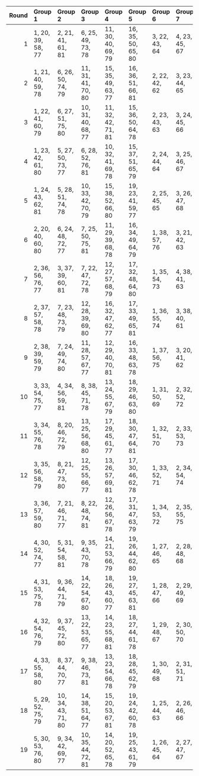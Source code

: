 |   Round | Group 1           | Group 2            | Group 3            | Group 4            | Group 5            | Group 6       | Group 7       | Group 8       | Group 9       | Group 10      | Group 11      | Group 12       | Group 13       | Group 14       | Group 15       | Group 16       | Group 17       | Group 18       | Group 19       |
|--------:|:------------------|:-------------------|:-------------------|:-------------------|:-------------------|:--------------|:--------------|:--------------|:--------------|:--------------|:--------------|:---------------|:---------------|:---------------|:---------------|:---------------|:---------------|:---------------|:---------------|
|       1 | 1, 20, 39, 58, 77 | 2, 21, 41, 61, 81  | 6, 25, 49, 73, 78  | 11, 30, 40, 69, 79 | 16, 35, 50, 65, 80 | 3, 22, 43, 64 | 4, 23, 45, 67 | 5, 24, 47, 70 | 7, 26, 51, 76 | 8, 27, 53, 60 | 9, 28, 55, 63 | 10, 29, 57, 66 | 12, 31, 42, 72 | 13, 32, 44, 75 | 14, 33, 46, 59 | 15, 34, 48, 62 | 17, 36, 52, 68 | 18, 37, 54, 71 | 19, 38, 56, 74 |
|       2 | 1, 21, 40, 59, 78 | 6, 26, 50, 74, 79  | 11, 31, 41, 70, 80 | 15, 35, 49, 63, 77 | 16, 36, 51, 66, 81 | 2, 22, 42, 62 | 3, 23, 44, 65 | 4, 24, 46, 68 | 5, 25, 48, 71 | 7, 27, 52, 58 | 8, 28, 54, 61 | 9, 29, 56, 64  | 10, 30, 39, 67 | 12, 32, 43, 73 | 13, 33, 45, 76 | 14, 34, 47, 60 | 17, 37, 53, 69 | 18, 38, 55, 72 | 19, 20, 57, 75 |
|       3 | 1, 22, 41, 60, 79 | 6, 27, 51, 75, 80  | 10, 31, 40, 68, 77 | 11, 32, 42, 71, 81 | 15, 36, 50, 64, 78 | 2, 23, 43, 63 | 3, 24, 45, 66 | 4, 25, 47, 69 | 5, 26, 49, 72 | 7, 28, 53, 59 | 8, 29, 55, 62 | 9, 30, 57, 65  | 12, 33, 44, 74 | 13, 34, 46, 58 | 14, 35, 48, 61 | 16, 37, 52, 67 | 17, 38, 54, 70 | 18, 20, 56, 73 | 19, 21, 39, 76 |
|       4 | 1, 23, 42, 61, 80 | 5, 27, 50, 73, 77  | 6, 28, 52, 76, 81  | 10, 32, 41, 69, 78 | 15, 37, 51, 65, 79 | 2, 24, 44, 64 | 3, 25, 46, 67 | 4, 26, 48, 70 | 7, 29, 54, 60 | 8, 30, 56, 63 | 9, 31, 39, 66 | 11, 33, 43, 72 | 12, 34, 45, 75 | 13, 35, 47, 59 | 14, 36, 49, 62 | 16, 38, 53, 68 | 17, 20, 55, 71 | 18, 21, 57, 74 | 19, 22, 40, 58 |
|       5 | 1, 24, 43, 62, 81 | 5, 28, 51, 74, 78  | 10, 33, 42, 70, 79 | 15, 38, 52, 66, 80 | 19, 23, 41, 59, 77 | 2, 25, 45, 65 | 3, 26, 47, 68 | 4, 27, 49, 71 | 6, 29, 53, 58 | 7, 30, 55, 61 | 8, 31, 57, 64 | 9, 32, 40, 67  | 11, 34, 44, 73 | 12, 35, 46, 76 | 13, 36, 48, 60 | 14, 37, 50, 63 | 16, 20, 54, 69 | 17, 21, 56, 72 | 18, 22, 39, 75 |
|       6 | 2, 20, 40, 60, 80 | 6, 24, 48, 72, 77  | 7, 25, 50, 75, 81  | 11, 29, 39, 68, 78 | 16, 34, 49, 64, 79 | 1, 38, 57, 76 | 3, 21, 42, 63 | 4, 22, 44, 66 | 5, 23, 46, 69 | 8, 26, 52, 59 | 9, 27, 54, 62 | 10, 28, 56, 65 | 12, 30, 41, 71 | 13, 31, 43, 74 | 14, 32, 45, 58 | 15, 33, 47, 61 | 17, 35, 51, 67 | 18, 36, 53, 70 | 19, 37, 55, 73 |
|       7 | 2, 36, 56, 76, 77 | 3, 37, 39, 60, 81  | 7, 22, 47, 72, 78  | 12, 27, 57, 68, 79 | 17, 32, 48, 64, 80 | 1, 35, 54, 73 | 4, 38, 41, 63 | 5, 20, 43, 66 | 6, 21, 45, 69 | 8, 23, 49, 75 | 9, 24, 51, 59 | 10, 25, 53, 62 | 11, 26, 55, 65 | 13, 28, 40, 71 | 14, 29, 42, 74 | 15, 30, 44, 58 | 16, 31, 46, 61 | 18, 33, 50, 67 | 19, 34, 52, 70 |
|       8 | 2, 37, 57, 58, 78 | 7, 23, 48, 73, 79  | 12, 28, 39, 69, 80 | 16, 32, 47, 62, 77 | 17, 33, 49, 65, 81 | 1, 36, 55, 74 | 3, 38, 40, 61 | 4, 20, 42, 64 | 5, 21, 44, 67 | 6, 22, 46, 70 | 8, 24, 50, 76 | 9, 25, 52, 60  | 10, 26, 54, 63 | 11, 27, 56, 66 | 13, 29, 41, 72 | 14, 30, 43, 75 | 15, 31, 45, 59 | 18, 34, 51, 68 | 19, 35, 53, 71 |
|       9 | 2, 38, 39, 59, 79 | 7, 24, 49, 74, 80  | 11, 28, 57, 67, 77 | 12, 29, 40, 70, 81 | 16, 33, 48, 63, 78 | 1, 37, 56, 75 | 3, 20, 41, 62 | 4, 21, 43, 65 | 5, 22, 45, 68 | 6, 23, 47, 71 | 8, 25, 51, 58 | 9, 26, 53, 61  | 10, 27, 55, 64 | 13, 30, 42, 73 | 14, 31, 44, 76 | 15, 32, 46, 60 | 17, 34, 50, 66 | 18, 35, 52, 69 | 19, 36, 54, 72 |
|      10 | 3, 33, 54, 75, 77 | 4, 34, 56, 59, 81  | 8, 38, 45, 71, 78  | 13, 24, 55, 67, 79 | 18, 29, 46, 63, 80 | 1, 31, 50, 69 | 2, 32, 52, 72 | 5, 35, 39, 62 | 6, 36, 41, 65 | 7, 37, 43, 68 | 9, 20, 47, 74 | 10, 21, 49, 58 | 11, 22, 51, 61 | 12, 23, 53, 64 | 14, 25, 57, 70 | 15, 26, 40, 73 | 16, 27, 42, 76 | 17, 28, 44, 60 | 19, 30, 48, 66 |
|      11 | 3, 34, 55, 76, 78 | 8, 20, 46, 72, 79  | 13, 25, 56, 68, 80 | 17, 29, 45, 61, 77 | 18, 30, 47, 64, 81 | 1, 32, 51, 70 | 2, 33, 53, 73 | 4, 35, 57, 60 | 5, 36, 40, 63 | 6, 37, 42, 66 | 7, 38, 44, 69 | 9, 21, 48, 75  | 10, 22, 50, 59 | 11, 23, 52, 62 | 12, 24, 54, 65 | 14, 26, 39, 71 | 15, 27, 41, 74 | 16, 28, 43, 58 | 19, 31, 49, 67 |
|      12 | 3, 35, 56, 58, 79 | 8, 21, 47, 73, 80  | 12, 25, 55, 66, 77 | 13, 26, 57, 69, 81 | 17, 30, 46, 62, 78 | 1, 33, 52, 71 | 2, 34, 54, 74 | 4, 36, 39, 61 | 5, 37, 41, 64 | 6, 38, 43, 67 | 7, 20, 45, 70 | 9, 22, 49, 76  | 10, 23, 51, 60 | 11, 24, 53, 63 | 14, 27, 40, 72 | 15, 28, 42, 75 | 16, 29, 44, 59 | 18, 31, 48, 65 | 19, 32, 50, 68 |
|      13 | 3, 36, 57, 59, 80 | 7, 21, 46, 71, 77  | 8, 22, 48, 74, 81  | 12, 26, 56, 67, 78 | 17, 31, 47, 63, 79 | 1, 34, 53, 72 | 2, 35, 55, 75 | 4, 37, 40, 62 | 5, 38, 42, 65 | 6, 20, 44, 68 | 9, 23, 50, 58 | 10, 24, 52, 61 | 11, 25, 54, 64 | 13, 27, 39, 70 | 14, 28, 41, 73 | 15, 29, 43, 76 | 16, 30, 45, 60 | 18, 32, 49, 66 | 19, 33, 51, 69 |
|      14 | 4, 30, 52, 74, 77 | 5, 31, 54, 58, 81  | 9, 35, 43, 70, 78  | 14, 21, 53, 66, 79 | 19, 26, 44, 62, 80 | 1, 27, 46, 65 | 2, 28, 48, 68 | 3, 29, 50, 71 | 6, 32, 56, 61 | 7, 33, 39, 64 | 8, 34, 41, 67 | 10, 36, 45, 73 | 11, 37, 47, 76 | 12, 38, 49, 60 | 13, 20, 51, 63 | 15, 22, 55, 69 | 16, 23, 57, 72 | 17, 24, 40, 75 | 18, 25, 42, 59 |
|      15 | 4, 31, 53, 75, 78 | 9, 36, 44, 71, 79  | 14, 22, 54, 67, 80 | 18, 26, 43, 60, 77 | 19, 27, 45, 63, 81 | 1, 28, 47, 66 | 2, 29, 49, 69 | 3, 30, 51, 72 | 5, 32, 55, 59 | 6, 33, 57, 62 | 7, 34, 40, 65 | 8, 35, 42, 68  | 10, 37, 46, 74 | 11, 38, 48, 58 | 12, 20, 50, 61 | 13, 21, 52, 64 | 15, 23, 56, 70 | 16, 24, 39, 73 | 17, 25, 41, 76 |
|      16 | 4, 32, 54, 76, 79 | 9, 37, 45, 72, 80  | 13, 22, 53, 65, 77 | 14, 23, 55, 68, 81 | 18, 27, 44, 61, 78 | 1, 29, 48, 67 | 2, 30, 50, 70 | 3, 31, 52, 73 | 5, 33, 56, 60 | 6, 34, 39, 63 | 7, 35, 41, 66 | 8, 36, 43, 69  | 10, 38, 47, 75 | 11, 20, 49, 59 | 12, 21, 51, 62 | 15, 24, 57, 71 | 16, 25, 40, 74 | 17, 26, 42, 58 | 19, 28, 46, 64 |
|      17 | 4, 33, 55, 58, 80 | 8, 37, 44, 70, 77  | 9, 38, 46, 73, 81  | 13, 23, 54, 66, 78 | 18, 28, 45, 62, 79 | 1, 30, 49, 68 | 2, 31, 51, 71 | 3, 32, 53, 74 | 5, 34, 57, 61 | 6, 35, 40, 64 | 7, 36, 42, 67 | 10, 20, 48, 76 | 11, 21, 50, 60 | 12, 22, 52, 63 | 14, 24, 56, 69 | 15, 25, 39, 72 | 16, 26, 41, 75 | 17, 27, 43, 59 | 19, 29, 47, 65 |
|      18 | 5, 29, 52, 75, 79 | 10, 34, 43, 71, 80 | 14, 38, 51, 64, 77 | 15, 20, 53, 67, 81 | 19, 24, 42, 60, 78 | 1, 25, 44, 63 | 2, 26, 46, 66 | 3, 27, 48, 69 | 4, 28, 50, 72 | 6, 30, 54, 59 | 7, 31, 56, 62 | 8, 32, 39, 65  | 9, 33, 41, 68  | 11, 35, 45, 74 | 12, 36, 47, 58 | 13, 37, 49, 61 | 16, 21, 55, 70 | 17, 22, 57, 73 | 18, 23, 40, 76 |
|      19 | 5, 30, 53, 76, 80 | 9, 34, 42, 69, 77  | 10, 35, 44, 72, 81 | 14, 20, 52, 65, 78 | 19, 25, 43, 61, 79 | 1, 26, 45, 64 | 2, 27, 47, 67 | 3, 28, 49, 70 | 4, 29, 51, 73 | 6, 31, 55, 60 | 7, 32, 57, 63 | 8, 33, 40, 66  | 11, 36, 46, 75 | 12, 37, 48, 59 | 13, 38, 50, 62 | 15, 21, 54, 68 | 16, 22, 56, 71 | 17, 23, 39, 74 | 18, 24, 41, 58 |